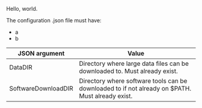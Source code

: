 Hello, world.

The configuration .json file must have:

- a
- b

JSON argument | Value
------------  | -------------
DataDIR | Directory where large data files can be downloaded to. Must already exist.
SoftwareDownloadDIR | Directory where software tools can be downloaded to if not already on $PATH. Must already exist.
